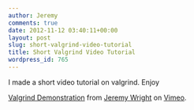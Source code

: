 ```yaml
---
author: Jeremy
comments: true
date: 2012-11-12 03:40:11+00:00
layout: post
slug: short-valgrind-video-tutorial
title: Short Valgrind Video Tutorial
wordpress_id: 765
---
```


I made a short video tutorial on valgrind. Enjoy



[Valgrind Demonstration](http://vimeo.com/53291347) from [Jeremy Wright](http://vimeo.com/user14085157) on [Vimeo](http://vimeo.com).
